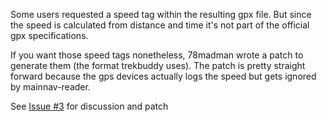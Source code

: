 Some users requested a speed tag within the resulting gpx file. But since the speed is calculated from distance and time it's not part of the official gpx specifications.

If you want those speed tags nonetheless, 78madman wrote a patch to generate them (the format trekbuddy uses). The patch is pretty straight forward because the gps devices actually logs the speed but gets ignored by mainnav-reader.

See [Issue #3](https://code.google.com/p/mainnav-reader/issues/detail?id=#3) for discussion and patch